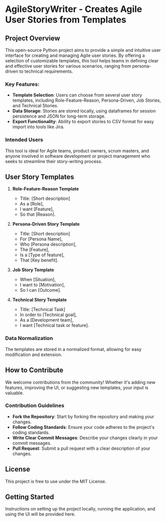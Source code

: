# AgileStoryWriter - Creates Agile User Stories from Templates

## Project Overview

This open-source Python project aims to provide a simple and intuitive user interface for creating and managing Agile user stories. By offering a selection of customizable templates, this tool helps teams in defining clear and effective user stories for various scenarios, ranging from persona-driven to technical requirements.

### Key Features:
- **Template Selection**: Users can choose from several user story templates, including Role-Feature-Reason, Persona-Driven, Job Stories, and Technical Stories.
- **Data Storage**: Stories are stored locally, using dataframes for session persistence and JSON for long-term storage.
- **Export Functionality**: Ability to export stories to CSV format for easy import into tools like Jira.

### Intended Users
This tool is ideal for Agile teams, product owners, scrum masters, and anyone involved in software development or project management who seeks to streamline their story-writing process.

## User Story Templates

1. **Role-Feature-Reason Template**
   - Title: [Short description]
   - As a [Role],
   - I want [Feature],
   - So that [Reason].

2. **Persona-Driven Story Template**
   - Title: [Short description]
   - For [Persona Name],
   - Who [Persona description],
   - The [Feature],
   - Is a [Type of feature],
   - That [Key benefit].

3. **Job Story Template**
   - When [Situation],
   - I want to [Motivation],
   - So I can [Outcome].

4. **Technical Story Template**
   - Title: [Technical Task]
   - In order to [Technical goal],
   - As a [Development team],
   - I want [Technical task or feature].

### Data Normalization
The templates are stored in a normalized format, allowing for easy modification and extension.

## How to Contribute
We welcome contributions from the community! Whether it's adding new features, improving the UI, or suggesting new templates, your input is valuable.

### Contribution Guidelines
- **Fork the Repository**: Start by forking the repository and making your changes.
- **Follow Coding Standards**: Ensure your code adheres to the project's coding standards.
- **Write Clear Commit Messages**: Describe your changes clearly in your commit messages.
- **Pull Request**: Submit a pull request with a clear description of your changes.

## License
This project is free to use under the MIT License.

## Getting Started
Instructions on setting up the project locally, running the application, and using the UI will be provided here.
